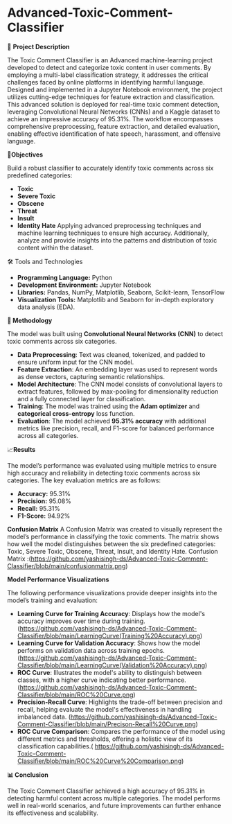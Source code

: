 

# Advanced-Toxic-Comment-Classifier

📜 **Project Description**
 
The Toxic Comment Classifier is an Advanced machine-learning project developed to detect and categorize toxic content in user comments. By employing a multi-label classification strategy, it addresses the critical challenges faced by online platforms in identifying harmful language. Designed and implemented in a Jupyter Notebook environment, the project utilizes cutting-edge techniques for feature extraction and classification.
This advanced solution is deployed for real-time toxic comment detection, leveraging Convolutional Neural Networks (CNNs) and a Kaggle dataset to achieve an impressive accuracy of 95.31%. The workflow encompasses comprehensive preprocessing, feature extraction, and detailed evaluation, enabling effective identification of hate speech, harassment, and offensive language.

🎯**Objectives**

Build a robust classifier to accurately identify toxic comments across six predefined categories:
- **Toxic**  
- **Severe Toxic** 
- **Obscene**  
- **Threat**  
- **Insult**  
- **Identity Hate**
Applying advanced preprocessing techniques and machine learning techniques  to ensure high accuracy. Additionally, analyze and provide insights into the patterns and distribution of toxic content within the dataset.

🛠️ Tools and Technologies

- **Programming Language:** Python  
- **Development Environment:** Jupyter Notebook  
- **Libraries:** Pandas, NumPy, Matplotlib, Seaborn, Scikit-learn, TensorFlow  
- **Visualization Tools:** Matplotlib and Seaborn for in-depth exploratory data analysis (EDA).  

**🚀 Methodology**

The model was built using **Convolutional Neural Networks (CNN)** to detect toxic comments across six categories.  
- **Data Preprocessing**: Text was cleaned, tokenized, and padded to ensure uniform input for the CNN model.  
- **Feature Extraction**: An embedding layer was used to represent words as dense vectors, capturing semantic relationships.  
- **Model Architecture**: The CNN model consists of convolutional layers to extract features, followed by max-pooling for dimensionality reduction and a fully connected layer for classification.  
- **Training**: The model was trained using the **Adam optimizer** and **categorical cross-entropy** loss function.  
- **Evaluation**: The model achieved **95.31% accuracy** with additional metrics like precision, recall, and F1-score for balanced performance across all categories.

📈**Results**

The model’s performance was evaluated using multiple metrics to ensure high accuracy and reliability in detecting toxic comments across six categories. The key evaluation metrics are as follows:
- **Accuracy:** 95.31%
- **Precision:** 95.08%
- **Recall:** 95.31%
- **F1-Score:** 94.92%

**Confusion Matrix**
A Confusion Matrix was created to visually represent the model’s performance in classifying the toxic comments. The matrix shows how well the model distinguishes between the six predefined categories: Toxic, Severe Toxic, Obscene, Threat, Insult, and Identity Hate.
Confusion Matrix :(https://github.com/yashisingh-ds/Advanced-Toxic-Comment-Classifier/blob/main/confusionmatrix.png)

**Model Performance Visualizations**

The following performance visualizations provide deeper insights into the model’s training and evaluation:
- **Learning Curve for Training Accuracy**: Displays how the model's accuracy improves over time during training. (https://github.com/yashisingh-ds/Advanced-Toxic-Comment-Classifier/blob/main/LearningCurve(Training%20Accuracy).png)
- **Learning Curve for Validation Accuracy**: Shows how the model performs on validation data across training epochs. (https://github.com/yashisingh-ds/Advanced-Toxic-Comment-Classifier/blob/main/LearningCurve(Validation%20Accuracy).png)
- **ROC Curve**: Illustrates the model's ability to distinguish between classes, with a higher curve indicating better performance.(https://github.com/yashisingh-ds/Advanced-Toxic-Comment-Classifier/blob/main/ROC%20Curve.png)
- **Precision-Recall Curve**: Highlights the trade-off between precision and recall, helping evaluate the model's effectiveness in handling imbalanced data. (https://github.com/yashisingh-ds/Advanced-Toxic-Comment-Classifier/blob/main/Precison-Recall%20Curve.png)
- **ROC Curve Comparison**: Compares the performance of the model using different metrics and thresholds, offering a holistic view of its classification capabilities.(
https://github.com/yashisingh-ds/Advanced-Toxic-Comment-Classifier/blob/main/ROC%20Curve%20Comparison.png)

**📊 Conclusion**

The Toxic Comment Classifier achieved a high accuracy of 95.31% in detecting harmful content across multiple categories. The model performs well in real-world scenarios, and future improvements can further enhance its effectiveness and scalability.
